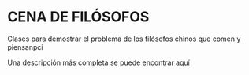 CENA DE FILÓSOFOS
==================

Clases para demostrar el problema de los filósofos chinos que comen y piensanpci

Una descripción más completa se puede encontrar [aquí](http://es.wikipedia.org/wiki/Problema_de_la_cena_de_los_fil%C3%B3sofos)

